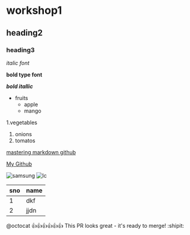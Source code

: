 # workshop1
## heading2
### heading3

*italic font*

**bold type font** 

***bold itallic***
* fruits
  * apple
  * mango
 
1.vegetables
  1. onions
  2. tomatos

[mastering markdown github](https://docs.github.com/en/github/writing-on-github/getting-started-with-writing-and-formatting-on-github/basic-writing-and-formatting-syntax)

[My Github](https://github.com/Kushwanth23/workshop1/edit/main/README.md)

![samsung](https://images.samsung.com/is/image/samsung/assets/in/about-us/brand/logo/mo/256_144_4.png?$512_N_PNG$)
![lc](https://images.news18.com/ibnlive/uploads/2021/03/1617074876_rohit-sharma.jpg?im=FitAndFill,width=1200,height=900)

sno|name
--|--
1|dkf
2|jjdn

@octocat :+1::+1::+1::+1::+1::+1: This PR looks great - it's ready to merge! :shipit:

